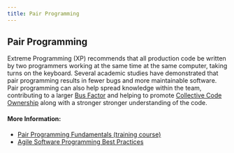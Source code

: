 ```yaml
---
title: Pair Programming
---
```

## Pair Programming

Extreme Programming (XP) recommends that all production code be written by two programmers working at the same time at the same computer, taking turns on the keyboard. Several academic studies have demonstrated that pair programming results in fewer bugs and more maintainable software. Pair programming can also help spread knowledge within the team, contributing to a larger <a href='http://deviq.com/bus-factor/' target='_blank' rel='nofollow'>Bus Factor</a> and helping to promote <a href='http://deviq.com/collective-code-ownership/' target='_blank' rel='nofollow'>Collective Code Ownership</a> along with a stronger stronger understanding of the code.

#### More Information:

- <a href='http://bit.ly/PS-PairProgramming' target='_blank' rel='nofollow'>Pair Programming Fundamentals (training course)</a>
- <a href='https://www.versionone.com/agile-101/agile-software-programming-best-practices/pair-programming/' target='_blank' rel='nofollow'>Agile Software Programming Best Practices</a>

